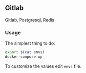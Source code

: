 ## Gitlab

Gitlab, Postgresql, Redis

### Usage

The simplest thing to do:

```bash
export $(cat envs)
docker-compose up
```

To customize the values edit `envs` file.
